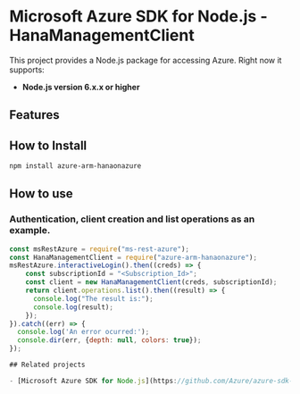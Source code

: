 # Microsoft Azure SDK for Node.js - HanaManagementClient
This project provides a Node.js package for accessing Azure. Right now it supports:
- **Node.js version 6.x.x or higher**

## Features


## How to Install

```bash
npm install azure-arm-hanaonazure
```

## How to use

### Authentication, client creation and list operations as an example.

```javascript
const msRestAzure = require("ms-rest-azure");
const HanaManagementClient = require("azure-arm-hanaonazure");
msRestAzure.interactiveLogin().then((creds) => {
    const subscriptionId = "<Subscription_Id>";
    const client = new HanaManagementClient(creds, subscriptionId);
    return client.operations.list().then((result) => {
      console.log("The result is:");
      console.log(result);
    });
}).catch((err) => {
  console.log('An error ocurred:');
  console.dir(err, {depth: null, colors: true});
});

## Related projects

- [Microsoft Azure SDK for Node.js](https://github.com/Azure/azure-sdk-for-node)
